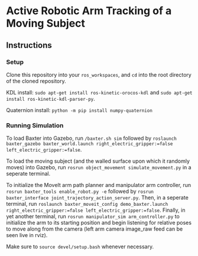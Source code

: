 # Active Robotic Arm Tracking of a Moving Subject

## Instructions

### Setup
Clone this repository into your `ros_workspaces`, and `cd` into the root directory of the cloned repository.

KDL install:
`sudo apt-get install ros-kinetic-orocos-kdl` and `sudo apt-get install ros-kinetic-kdl-parser-py`.

Quaternion install:
`python -m pip install numpy-quaternion`

### Running Simulation
To load Baxter into Gazebo, run `/baxter.sh sim` followed by `roslaunch baxter_gazebo baxter_world.launch right_electric_gripper:=false left_electric_gripper:=false`. 

To load the moving subject (and the walled surface upon which it randomly moves) into Gazebo, run `rosrun object_movement simulate_movement.py` in a seperate terminal.

To initialize the MoveIt arm path planner and manipulator arm controller, run `rosrun baxter_tools enable_robot.py -e` followed by `rosrun baxter_interface joint_trajectory_action_server.py`. Then, in a seperate terminal, run  `roslaunch baxter_moveit_config demo_baxter.launch right_electric_gripper:=false left_electric_gripper:=false`. Finally, in yet another terminal, run `rosrun manipulator_sim arm_controller.py` to initialize the arm to its starting position and begin listening for relative poses to move along from the camera (left arm camera image_raw feed can be seen live in rviz).

Make sure to `source devel/setup.bash` whenever necessary.
